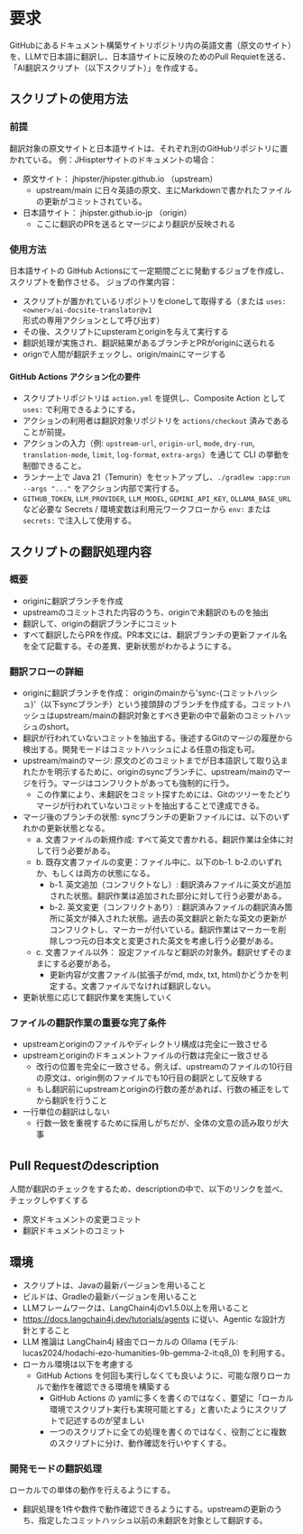 # 要求
GitHubにあるドキュメント構築サイトリポジトリ内の英語文書（原文のサイト）を、LLMで日本語に翻訳し、日本語サイトに反映のためのPull Requietを送る、「AI翻訳スクリプト（以下スクリプト）」を作成する。

## スクリプトの使用方法
### 前提
翻訳対象の原文サイトと日本語サイトは、それぞれ別のGitHubリポジトリに置かれている。
例：JHispterサイトのドキュメントの場合：
- 原文サイト： jhipster/jhipster.github.io （upstream）
    - upstream/main に日々英語の原文、主にMarkdownで書かれたファイルの更新がコミットされている。
- 日本語サイト： jhipster.github.io-jp （origin）
    - ここに翻訳のPRを送るとマージにより翻訳が反映される

### 使用方法
日本語サイトの GitHub Actionsにて一定期間ごとに発動するジョブを作成し、スクリプトを動作させる。
ジョブの作業内容：
- スクリプトが置かれているリポジトリをcloneして取得する（または `uses: <owner>/ai-docsite-translator@v1` 形式の専用アクションとして呼び出す）
- その後、スクリプトにupsteramとoriginを与えて実行する
- 翻訳処理が実施され、翻訳結果があるブランチとPRがoriginに送られる
- orignで人間が翻訳チェックし、origin/mainにマージする

#### GitHub Actions アクション化の要件
- スクリプトリポジトリは `action.yml` を提供し、Composite Action として `uses:` で利用できるようにする。
- アクションの利用者は翻訳対象リポジトリを `actions/checkout` 済みであることが前提。
- アクションの入力（例: `upstream-url`, `origin-url`, `mode`, `dry-run`, `translation-mode`, `limit`, `log-format`, `extra-args`）を通じて CLI の挙動を制御できること。
- ランナー上で Java 21（Temurin）をセットアップし、`./gradlew :app:run --args "..."` をアクション内部で実行する。
- `GITHUB_TOKEN`, `LLM_PROVIDER`, `LLM_MODEL`, `GEMINI_API_KEY`, `OLLAMA_BASE_URL` など必要な Secrets / 環境変数は利用元ワークフローから `env:` または `secrets:` で注入して使用する。

## スクリプトの翻訳処理内容
### 概要
- originに翻訳ブランチを作成
- upstreamのコミットされた内容のうち、originで未翻訳のものを抽出
- 翻訳して、originの翻訳ブランチにコミット
- すべて翻訳したらPRを作成。PR本文には、翻訳ブランチの更新ファイル名を全て記載する。その差異、更新状態がわかるようにする。

### 翻訳フローの詳細
- originに翻訳ブランチを作成： originのmainから'sync-(コミットハッシュ)'（以下syncブランチ）という接頭辞のブランチを作成する。コミットハッシュはupstream/mainの翻訳対象とすべき更新の中で最新のコミットハッシュのshort。
- 翻訳が行われていないコミットを抽出する。後述するGitのマージの履歴から検出する。開発モードはコミットハッシュによる任意の指定も可。
- upstream/mainのマージ: 原文のどのコミットまでが日本語訳して取り込まれたかを明示するために、originのsyncブランチに、upstream/mainのマージを行う。マージはコンフリクトがあっても強制的に行う。
    - この作業により、未翻訳をコミット探すためには、Gitのツリーをたどりマージが行われていないコミットを抽出することで達成できる。
- マージ後のブランチの状態: syncブランチの更新ファイルには、以下のいずれかの更新状態となる。
    - a. 文書ファイルの新規作成: すべて英文で書かれる。翻訳作業は全体に対して行う必要がある。
    - b. 既存文書ファイルの変更：ファイル中に、以下のb-1. b-2.のいずれか、もしくは両方の状態になる。
        - b-1. 英文追加（コンフリクトなし）: 翻訳済みファイルに英文が追加された状態。翻訳作業は追加された部分に対して行う必要がある。
        - b-2. 英文変更（コンフリクトあり）: 翻訳済みファイルの翻訳済み箇所に英文が挿入された状態。過去の英文翻訳と新たな英文の更新がコンフリクトし、マーカーが付いている。翻訳作業はマーカーを削除しつつ元の日本文と変更された英文を考慮し行う必要がある。
    - c. 文書ファイル以外： 設定ファイルなど翻訳の対象外。翻訳せずそのままにする必要がある。
        - 更新内容が文書ファイル(拡張子がmd, mdx, txt, html)かどうかを判定する。文書ファイルでなければ翻訳しない。
- 更新状態に応じて翻訳作業を実施していく

### ファイルの翻訳作業の重要な完了条件
- upstreamとoriginのファイルやディレクトリ構成は完全に一致させる
- upstreamとoriginのドキュメントファイルの行数は完全に一致させる
    - 改行の位置を完全に一致させる。例えば、upstreamのファイルの10行目の原文は、origin側のファイルでも10行目の翻訳として反映する
    - もし翻訳前にupstreamとoriginの行数の差があれば、行数の補正をしてから翻訳を行うこと
- 一行単位の翻訳はしない
    - 行数一致を重視するために採用しがちだが、全体の文意の読み取りが大事

## Pull Requestのdescription
人間が翻訳のチェックをするため、descriptionの中で、以下のリンクを並べ、チェックしやすくする
- 原文ドキュメントの変更コミット
- 翻訳ドキュメントのコミット

## 環境
- スクリプトは、Javaの最新バージョンを用いること
- ビルドは、Gradleの最新バージョンを用いること
- LLMフレームワークは、LangChain4jのv1.5.0以上を用いること
- https://docs.langchain4j.dev/tutorials/agents に従い、Agentic な設計方針とすること
- LLM 推論は LangChain4j 経由でローカルの Ollama (モデル: lucas2024/hodachi-ezo-humanities-9b-gemma-2-it:q8_0) を利用する。
- ローカル環境は以下を考慮する
    - GitHub Actions を何回も実行しなくても良いように、可能な限りローカルで動作を確認できる環境を構築する
        - GitHub Actions の yamlに多くを書くのではなく、要望に「ローカル環境でスクリプト実行も実現可能とする」と書いたようにスクリプトで記述するのが望ましい
        - 一つのスクリプトに全ての処理を書くのではなく、役割ごとに複数のスクリプトに分け、動作確認を行いやすくする。

### 開発モードの翻訳処理
ローカルでの単体の動作を行えるようにする。
- 翻訳処理を1件や数件で動作確認できるようにする。upstreamの更新のうち、指定したコミットハッシュ以前の未翻訳を対象として翻訳する。
